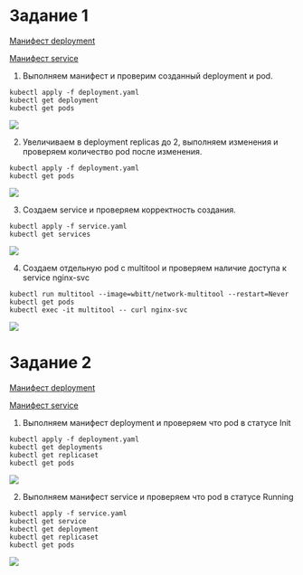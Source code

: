# Задание 1

[Манифест deployment](./task-1/deployment.yaml)

[Манифест service](./task-1/service.yaml)

1. Выполняем манифест и проверим созданный deployment и pod.

```
kubectl apply -f deployment.yaml
kubectl get deployment
kubectl get pods
```

<image src="task-1-1.png">

2. Увеличиваем в deployment replicas до 2, выполняем изменения и проверяем количество pod после изменения.

```
kubectl apply -f deployment.yaml
kubectl get pods
```

<image src="task-1-2.png">

3. Создаем service и проверяем корректность создания.

```
kubectl apply -f service.yaml
kubectl get services
```

<image src="task-1-3.png">

4. Создаем отдельную pod с multitool и проверяем наличие доступа к service nginx-svc

```
kubectl run multitool --image=wbitt/network-multitool --restart=Never
kubectl get pods
kubectl exec -it multitool -- curl nginx-svc
```

<image src="task-1-4.png">

# Задание 2

[Манифест deployment](./task-2/deployment.yaml)

[Манифест service](./task-2/service.yaml)

1. Выполняем манифест deployment и проверяем что pod в статусе Init

```
kubectl apply -f deployment.yaml
kubectl get deployments
kubectl get replicaset
kubectl get pods
```

<image src="task-2-1.png">

2. Выполняем манифест service и проверяем что pod в статусе Running

```
kubectl apply -f service.yaml
kubectl get service
kubectl get deployment
kubectl get replicaset
kubectl get pods
```

<image src="task-2-2.png">
